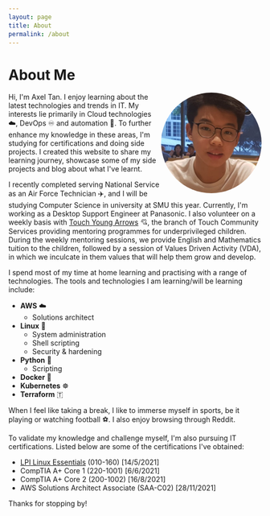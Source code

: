 ```yaml
---
layout: page
title: About
permalink: /about
---
```


# About Me

<img src="/assets/profile-pic.jpg" alt="profile-pic" width="200" align=right style="border-radius:50%"/>

Hi, I'm Axel Tan. I enjoy learning about the latest technologies and trends in IT. My interests lie primarily in Cloud technologies ☁️, DevOps ♾️ and automation 🤖. To further enhance my knowledge in these areas, I'm studying for certifications and doing side projects. I created this website to share my learning journey, showcase some of my side projects and blog about what I've learnt.

I recently completed serving National Service as an Air Force Technician ✈️, and I will be studying Computer Science in university at SMU this year. Currently, I'm working as a Desktop Support Engineer at Panasonic. I also volunteer on a weekly basis with [Touch Young Arrows](https://www.touch.org.sg/about-touch/our-services/touch-young-arrows-homepage) 💘, the branch of Touch Community Services providing mentoring programmes for underprivileged children. During the weekly mentoring sessions, we provide English and Mathematics tuition to the children, followed by a session of Values Driven Activity (VDA), in which we inculcate in them values that will help them grow and develop.

I spend most of my time at home learning and practising with a range of technologies. The tools and technologies I am learning/will be learning include:

- **AWS** ☁️
    - Solutions architect
- **Linux** 🐧
    - System administration
    - Shell scripting
    - Security & hardening
- **Python** 🐍
    - Scripting
- **Docker** 🚢
- **Kubernetes** ☸️
- **Terraform** 🇹

When I feel like taking a break, I like to immerse myself in sports, be it playing or watching football ⚽. I also enjoy browsing through Reddit.

To validate my knowledge and challenge myself, I'm also pursuing IT certifications. Listed below are some of the certifications I've obtained:
- [LPI Linux Essentials](lpi-linux-essentials-resources-and-online-exam-experience) (010-160) \[14/5/2021\]
- CompTIA A+ Core 1 (220-1001) \[6/6/2021\]
- CompTIA A+ Core 2 (200-1002) \[16/8/2021\]
- AWS Solutions Architect Associate (SAA-C02) \[28/11/2021\]

Thanks for stopping by!
